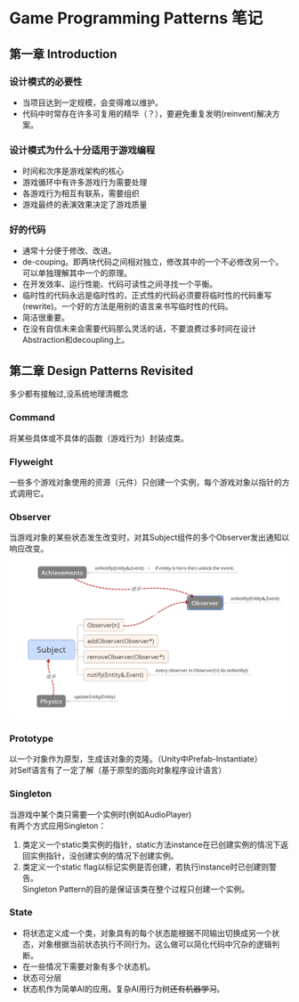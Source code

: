 # Game Programming Patterns 笔记
## 第一章 Introduction
### 设计模式的必要性
+ 当项目达到一定规模，会变得难以维护。 
+ 代码中时常存在许多可复用的精华（？），要避免重复发明(reinvent)解决方案。 
### 设计模式为什么十分适用于游戏编程
+ 时间和次序是游戏架构的核心  
+ 游戏循环中有许多游戏行为需要处理  
+ 各游戏行为相互有联系，需要组织  
+ 游戏最终的表演效果决定了游戏质量  
### 好的代码
+ 通常十分便于修改、改进。 
+ de-couping。即两块代码之间相对独立，修改其中的一个不必修改另一个。可以单独理解其中一个的原理。  
+ 在开发效率、运行性能、代码可读性之间寻找一个平衡。  
+ 临时性的代码永远是临时性的，正式性的代码必须要将临时性的代码重写(rewrite)。一个好的方法是用别的语言来书写临时性的代码。  
+ 简洁很重要。  
+ 在没有自信未来会需要代码那么灵活的话，不要浪费过多时间在设计Abstraction和decoupling上。  
## 第二章 Design Patterns Revisited  
多少都有接触过,没系统地理清概念  
### Command
将某些具体或不具体的函数（游戏行为）封装成类。  
### Flyweight
一些多个游戏对象使用的资源（元件）只创建一个实例，每个游戏对象以指针的方式调用它。  
### Observer
当游戏对象的某些状态发生改变时，对其Subject组件的多个Observer发出通知以响应改变。    
![ObserverImage](https://github.com/CurryPseudo/GameProgrammingPatterns-PersonalNote/blob/master/image/Observer_Achievement.png)  
### Prototype
以一个对象作为原型，生成该对象的克隆。（Unity中Prefab-Instantiate）    
对Self语言有了一定了解（基于原型的面向对象程序设计语言）  
### Singleton
当游戏中某个类只需要一个实例时(例如AudioPlayer)  
有两个方式应用Singleton：  
1. 类定义一个static类实例的指针，static方法instance在已创建实例的情况下返回实例指针，没创建实例的情况下创建实例。    
2. 类定义一个static flag以标记实例是否创建，若执行instance时已创建则警告。   
Singleton Pattern的目的是保证该类在整个过程只创建一个实例。  
### State 
+ 将状态定义成一个类，对象具有的每个状态能根据不同输出切换成另一个状态，对象根据当前状态执行不同行为。这么做可以简化代码中冗杂的逻辑判断。     
+ 在一些情况下需要对象有多个状态机。   
+ 状态可分层    
+ 状态机作为简单AI的应用。复杂AI用行为树~~还有机器学习~~。   
